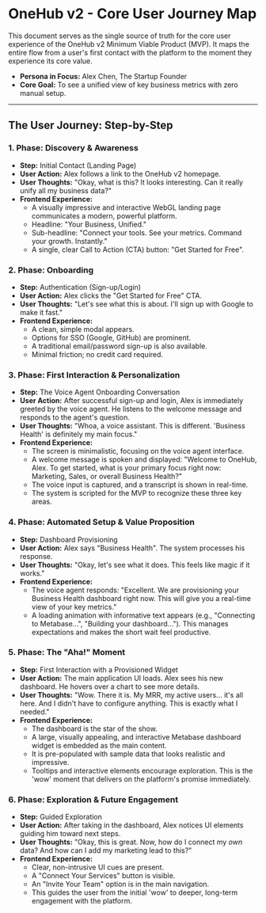 # OneHub v2 - Core User Journey Map

This document serves as the single source of truth for the core user experience of the OneHub v2 Minimum Viable Product (MVP). It maps the entire flow from a user's first contact with the platform to the moment they experience its core value.

- **Persona in Focus:** Alex Chen, The Startup Founder
- **Core Goal:** To see a unified view of key business metrics with zero manual setup.

---

## The User Journey: Step-by-Step

### 1. Phase: Discovery & Awareness
- **Step:** Initial Contact (Landing Page)
- **User Action:** Alex follows a link to the OneHub v2 homepage.
- **User Thoughts:** "Okay, what is this? It looks interesting. Can it really unify all my business data?"
- **Frontend Experience:**
    - A visually impressive and interactive WebGL landing page communicates a modern, powerful platform.
    - Headline: "Your Business, Unified."
    - Sub-headline: "Connect your tools. See your metrics. Command your growth. Instantly."
    - A single, clear Call to Action (CTA) button: "Get Started for Free".

### 2. Phase: Onboarding
- **Step:** Authentication (Sign-up/Login)
- **User Action:** Alex clicks the "Get Started for Free" CTA.
- **User Thoughts:** "Let's see what this is about. I'll sign up with Google to make it fast."
- **Frontend Experience:**
    - A clean, simple modal appears.
    - Options for SSO (Google, GitHub) are prominent.
    - A traditional email/password sign-up is also available.
    - Minimal friction; no credit card required.

### 3. Phase: First Interaction & Personalization
- **Step:** The Voice Agent Onboarding Conversation
- **User Action:** After successful sign-up and login, Alex is immediately greeted by the voice agent. He listens to the welcome message and responds to the agent's question.
- **User Thoughts:** "Whoa, a voice assistant. This is different. 'Business Health' is definitely my main focus."
- **Frontend Experience:**
    - The screen is minimalistic, focusing on the voice agent interface.
    - A welcome message is spoken and displayed: "Welcome to OneHub, Alex. To get started, what is your primary focus right now: Marketing, Sales, or overall Business Health?"
    - The voice input is captured, and a transcript is shown in real-time.
    - The system is scripted for the MVP to recognize these three key areas.

### 4. Phase: Automated Setup & Value Proposition
- **Step:** Dashboard Provisioning
- **User Action:** Alex says "Business Health". The system processes his response.
- **User Thoughts:** "Okay, let's see what it does. This feels like magic if it works."
- **Frontend Experience:**
    - The voice agent responds: "Excellent. We are provisioning your Business Health dashboard right now. This will give you a real-time view of your key metrics."
    - A loading animation with informative text appears (e.g., "Connecting to Metabase...", "Building your dashboard..."). This manages expectations and makes the short wait feel productive.

### 5. Phase: The "Aha!" Moment
- **Step:** First Interaction with a Provisioned Widget
- **User Action:** The main application UI loads. Alex sees his new dashboard. He hovers over a chart to see more details.
- **User Thoughts:** "Wow. There it is. My MRR, my active users... it's all here. And I didn't have to configure anything. This is exactly what I needed."
- **Frontend Experience:**
    - The dashboard is the star of the show.
    - A large, visually appealing, and interactive Metabase dashboard widget is embedded as the main content.
    - It is pre-populated with sample data that looks realistic and impressive.
    - Tooltips and interactive elements encourage exploration. This is the 'wow' moment that delivers on the platform's promise immediately.

### 6. Phase: Exploration & Future Engagement
- **Step:** Guided Exploration
- **User Action:** After taking in the dashboard, Alex notices UI elements guiding him toward next steps.
- **User Thoughts:** "Okay, this is great. Now, how do I connect my *own* data? And how can I add my marketing lead to this?"
- **Frontend Experience:**
    - Clear, non-intrusive UI cues are present.
    - A "Connect Your Services" button is visible.
    - An "Invite Your Team" option is in the main navigation.
    - This guides the user from the initial 'wow' to deeper, long-term engagement with the platform.
